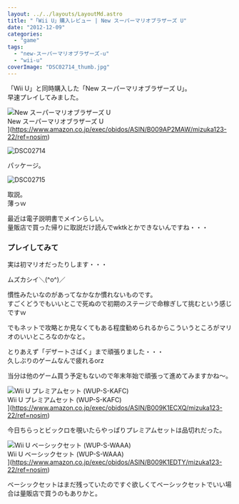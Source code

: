 ```yaml
---
layout: ../../layouts/LayoutMd.astro
title: "「Wii U」購入レビュー | New スーパーマリオブラザーズ U"
date: "2012-12-09"
categories: 
  - "game"
tags: 
  - "new-スーパーマリオブラザーズ-u"
  - "wii-u"
coverImage: "DSC02714_thumb.jpg"
---
```


「Wii U」と同時購入した「New スーパーマリオブラザーズ U」。  
早速プレイしてみました。

![New スーパーマリオブラザーズ U](/archive/images/51McETwqh8L._SL160_.jpg)  
New スーパーマリオブラザーズ U  
](https://www.amazon.co.jp/exec/obidos/ASIN/B009AP2MAW/mizuka123-22/ref=nosim)

![DSC02714](/archive/images/DSC02714_thumb.jpg "DSC02714")


パッケージ。

![DSC02715](/archive/images/DSC02715_thumb.jpg "DSC02715")


取説。  
薄っｗ

最近は電子説明書でメインらしい。  
量販店で買った帰りに取説だけ読んでwktkとかできないんですね・・・

### プレイしてみて

実は初マリオだったりします・・・

ムズカシイ＼(^o^)／

慣性みたいなのがあってなかなか慣れないものです。  
すごくどうでもいいとこで死ぬので初期のステージで命稼ぎして挑むという感じですｗ

でもネットで攻略とか見なくてもある程度勧められるからこういうところがマリオのいいところなのかなと。

とりあえず「デザートさばく」まで頑張りました・・・  
久しぶりのゲームなんで疲れるorz

当分は他のゲーム買う予定もないので年末年始で頑張って進めてみますかね～。

![Wii U プレミアムセット (WUP-S-KAFC)](/archive/images/416M011NOXL._SL160_.jpg)  
Wii U プレミアムセット (WUP-S-KAFC)  
](https://www.amazon.co.jp/exec/obidos/ASIN/B009K1ECXQ/mizuka123-22/ref=nosim)

今日ちらっとビックロを覗いたらやっぱりプレミアムセットは品切れだった。

![Wii U ベーシックセット (WUP-S-WAAA)](/archive/images/41ubuTMUhDL._SL160_.jpg)  
Wii U ベーシックセット (WUP-S-WAAA)  
](https://www.amazon.co.jp/exec/obidos/ASIN/B009K1EDTY/mizuka123-22/ref=nosim)

ベーシックセットはまだ残っていたのですぐ欲しくてベーシックセットでいい場合は量販店で買うのもありかと。
